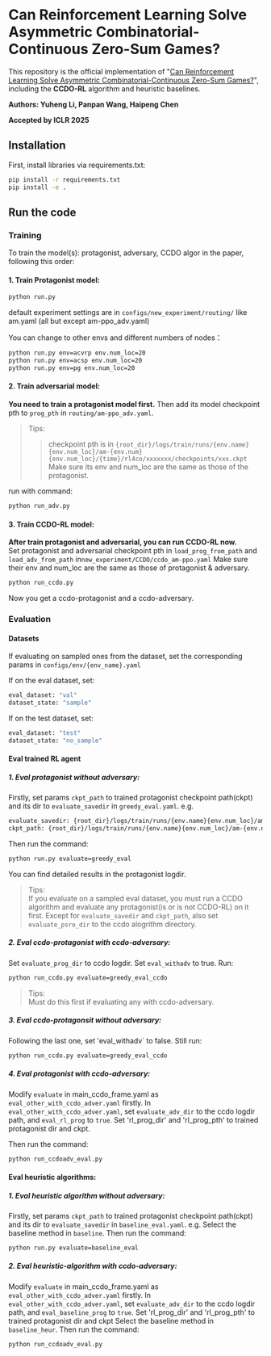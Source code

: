 # Can Reinforcement Learning Solve Asymmetric Combinatorial-Continuous Zero-Sum Games?
This repository is the official implementation of "[Can Reinforcement Learning Solve Asymmetric Combinatorial-Continuous Zero-Sum Games?](https://arxiv.org/abs/2502.01252)", including the **CCDO-RL** algorithm and heuristic baselines.

**Authors: Yuheng Li, Panpan Wang, Haipeng Chen**

**Accepted by ICLR 2025**

## Installation
First, install libraries via requirements.txt:
```bash
pip install -r requirements.txt
pip install -e . 
```
     
## Run the code
### Training
To train the model(s): protagonist, adversary, CCDO algor in the paper, following this order:
#### 1. Train Protagonist model:
```bash
python run.py
```
default experiment settings are in `configs/new_experiment/routing/` like am.yaml (all but except am-ppo_adv.yaml)

You can change to other envs and different numbers of nodes：
```bash
python run.py env=acvrp env.num_loc=20
python run.py env=acsp env.num_loc=20
python run.py env=pg env.num_loc=20
```
   
#### 2. Train adversarial model:

**You need to train a protagonist model first.** Then add its model checkpoint pth to `prog_pth`  in `routing/am-ppo_adv.yaml`. 
> Tips:  
>> checkpoint pth is in `{root_dir}/logs/train/runs/{env.name}{env.num_loc}/am-{env.num}{env.num_loc}/{time}/rl4co/xxxxxxx/checkpoints/xxx.ckpt`  
Make sure its env and num_loc are the same as those of the protagonist.

run with command:
```bash
python run_adv.py
```

#### 3. Train CCDO-RL model:

**After train protagonist and adversarial, you can run CCDO-RL now.**  
Set protagonist  and adversarial checkpoint pth in `load_prog_from_path` and `load_adv_from_path` in`new_experiment/CCDO/ccdo_am-ppo.yaml`
Make sure their env and num_loc are the same as those of protagonist & adversary.
```bash
python run_ccdo.py
```
Now you get a ccdo-protagonist and a ccdo-adversary.

### Evaluation
#### Datasets
If evaluating on sampled ones from the dataset, set the corresponding params in `configs/env/{env_name}.yaml`

If on the eval dataset, set:
```bash
eval_dataset: "val"    
dataset_state: "sample"
```
If on the test dataset, set:
```bash
eval_dataset: "test"    
dataset_state: "no_sample"
```


#### Eval trained RL agent

##### 1. Eval protagonist without adversary:

Firstly, set params `ckpt_path` to trained protagonist checkpoint path(ckpt) and its  dir to `evaluate_savedir` in `greedy_eval.yaml`. e.g.
```bash
evaluate_savedir: {root_dir}/logs/train/runs/{env.name}{env.num_loc}/am-{env.num}{env.num_loc}/{time} 
ckpt_path: {root_dir}/logs/train/runs/{env.name}{env.num_loc}/am-{env.num}{env.num_loc}/{time}/rl4co/xxxxxxx/checkpoints/xxx.ckpt

```
Then run the command:
```bash
python run.py evaluate=greedy_eval
```
You can find detailed results in the protagonist logdir.
> Tips:  
> If you evaluate on a sampled eval dataset,  you must run a CCDO algorithm and evaluate any protagonist(is or is not CCDO-RL) on it first. Except for `evaluate_savedir` and `ckpt_path`, also set `evaluate_psro_dir` to the ccdo alogrithm directory.
>

##### 2. Eval ccdo-protagonist with ccdo-adversary:

Set `evaluate_prog_dir` to ccdo logdir.
Set `eval_withadv` to true.
Run:
```bash
python run_ccdo.py evaluate=greedy_eval_ccdo
```
> Tips:  
> Must do this first if evaluating any with ccdo-adversary.

##### 3. Eval ccdo-protagonsit without adversary:
Following the last one, set  'eval_withadv` to false.
Still run:
```bash
python run_ccdo.py evaluate=greedy_eval_ccdo
```
##### 4. Eval protagonist with ccdo-adversary:

Modify `evaluate` in main_ccdo_frame.yaml as `eval_other_with_ccdo_adver.yaml` firstly.
In `eval_other_with_ccdo_adver.yaml`, set `evaluate_adv_dir` to the ccdo logdir path, and `eval_rl_prog` to `true`.
Set 'rl_prog_dir' and 'rl_prog_pth' to trained protagonist dir and ckpt.

Then run the command:
```bash
python run_ccdoadv_eval.py
```







#### Eval heuristic algorithms:
##### 1. Eval heuristic algorithm without adversary:


Firstly, set params `ckpt_path` to trained protagonist checkpoint path(ckpt) and its  dir to `evaluate_savedir` in `baseline_eval.yaml`. e.g.
Select the baseline method in `baseline`.
Then run the command:
```bash
python run.py evaluate=baseline_eval
```
##### 2. Eval heuristic-algorithm with ccdo-adversary:

Modify `evaluate` in main_ccdo_frame.yaml as `eval_other_with_ccdo_adver.yaml` firstly.
In `eval_other_with_ccdo_adver.yaml`, set `evaluate_adv_dir` to the ccdo logdir path, and `eval_baseline_prog` to `true`.
Set 'rl_prog_dir' and 'rl_prog_pth' to trained protagonist dir and ckpt
Select the baseline method in `baseline_heur`.
Then run the command:
```bash
python run_ccdoadv_eval.py
```
